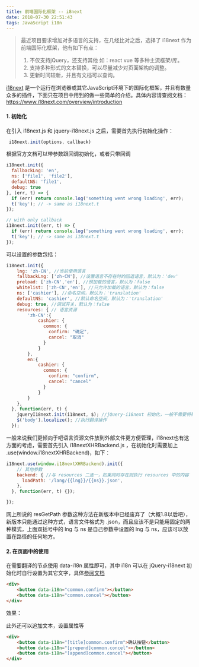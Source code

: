 ```yaml
---
title: 前端国际化框架 -- i8next
date: 2018-07-30 22:51:43
tags: JavaScript i18n
---
```


> 最近项目要求增加对多语言的支持，在几经比对之后，选择了 i18next 作为前端国际化框架，他有如下有点：
>
> 1. 不仅支持jQuery，还支持其他 如：react vue 等多种主流框架/库。
> 2. 支持多种形式的文本替换，可以尽量减少对页面架构的调整。
> 3. 更新时间较新，并且有文档可以查询。

 [i18next](https://github.com/i18next/i18next)  是一个运行在浏览器或其它JavaScript环境下的国际化框架，并且有数量众多的插件，下面只在项目中用到的做一些简单的介绍。具体内容请查阅文档：https://www.i18next.com/overview/introduction

<!-- more -->

#### 1. 初始化

在引入 i18next.js 和 jquery-i18next.js 之后，需要首先执行初始化操作：

```javascript
 i18next.init(options, callback) 
```

根据官方文档可以带参数跟回调初始化，或者只带回调

```javascript
i18next.init({
  fallbackLng: 'en',
  ns: ['file1', 'file2'],
  defaultNS: 'file1',
  debug: true
}, (err, t) => {
  if (err) return console.log('something went wrong loading', err);
  t('key'); // -> same as i18next.t
});

// with only callback
i18next.init((err, t) => {
  if (err) return console.log('something went wrong loading', err);
  t('key'); // -> same as i18next.t
});
```

可以设置的参数包括：

```javascript
i18next.init({
    lng: 'zh-CN', //当前使用语言
    fallbackLng: ['zh-CN'], //设置语言不存在时的回退语言，默认为：'dev'
    preload: ['zh-CN','en'], //预加载的语言，默认为：false
    whitelist: ['zh-CN','en'], //只允许加载的语言，默认为：false
    ns: ['cashier'], //命名空间，默认为：'translation'
    defaultNS: 'cashier', //默认命名空间，默认为：'translation'
    debug: true, //调试开关，默认为：false
    resources: { // 语言资源
        'zh-CN':{
            cashier: {
              common: {
                confirm: "确定",
                cancel: "取消"
              }
            }
        },
        en:{
            cashier: {
              common: {
                confirm: "confirm",
                cancel: "cancel"
              }
            }
        }
  	},
  }, function(err, t) {
    jqueryI18next.init(i18next, $); //jQuery-i18next 初始化，一般不需要特殊设置
    $('body').localize(); //执行翻译操作
  });
```

一般来说我们更倾向于吧语言资源文件放到外部文件更方便管理，i18next也有这方面的考虑，需要首先引入 i18nextXHRBackend.js ，在初始化时需要加上 .use(window.i18nextXHRBackend)，如下：

```javascript
i18next.use(window.i18nextXHRBackend).init({
    // 其他参数
    backend: { //与 resources 二选一，如果同时存在则执行 resources 中的内容
      loadPath: '/lang/{{lng}}/{{ns}}.json',
    },
  }, function(err, t) {});

});
```

网上所说的 resGetPath 参数这种方法在新版本中已经废弃了（大概1.8以后吧），新版本只能通过这种方式，语言文件格式为 .json，而且应该不是只能用固定的两种模式，上面双括号中的 lng 与 ns 是自己参数中设置的 lng 与 ns，应该可以放置在路径的任何地方。

#### 2. 在页面中的使用

在需要翻译的节点使用 data-i18n 属性即可，其中 i18n 可以在 jQuery-i18next 初始化时自行设置为其它文字，具体[参阅文档](https://github.com/i18next/jquery-i18next#initialize-the-plugin)

```html
<div>
    <button data-i18n="common.confirm"></button>
    <button data-i18n="common.concel"></button>
</div>
```

效果：

此外还可以追加文本，设置属性等

```html
<div>
    <button data-i18n="[title]common.confirm">确认按钮</button>
    <button data-i18n="[prepend]common.concel"></button>
    <button data-i18n="[append]common.concel"></button>
</div>
```



